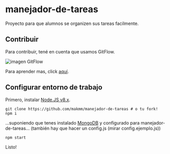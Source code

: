 # manejador-de-tareas
Proyecto para que alumnos se organizen sus tareas facilmente.

## Contribuir
Para contribuir, tené en cuenta que usamos GitFlow.

![imagen GitFlow](https://camo.githubusercontent.com/19b7fdd9905d31af25507542918bb1c4c05226a7/68747470733a2f2f656e637279707465642d74626e302e677374617469632e636f6d2f696d616765733f713d74626e3a414e64394763514f746b4a4972355a397a53454e634a414b33505f346e787934306c4a56677933786c505369474a5f6e41426756307269456c77)

Para aprender mas, click [aquí](http://aprendegit.com/que-es-git-flow/).

## Configurar entorno de trabajo
Primero, instalar [Node.JS v8.x](https://nodejs.org/).
```
git clone https://github.com/makmm/manejador-de-tareas # o tu fork!
npm i
```
...suponiendo que tenes instalado [MongoDB](https://www.mongodb.com/) y configurado para manejador-de-tareas...
(también hay que hacer un config.js (mirar config.ejemplo.js))
```
npm start
```
Listo!
